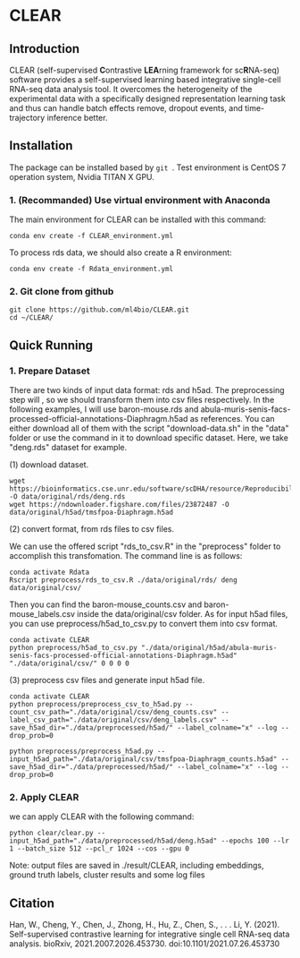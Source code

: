 # CLEAR

## Introduction

CLEAR (self-supervised **C**ontrastive **LEA**rning framework for sc**R**NA-seq) software provides a self-supervised learning based integrative single-cell RNA-seq data analysis tool. It overcomes the heterogeneity of the experimental data with a specifically designed representation learning task and thus can handle batch effects remove, dropout events, and time-trajectory inference better.

## Installation

The package can be installed based by `git `. Test environment is CentOS 7 operation system, Nvidia TITAN X GPU.

### 1. (Recommanded) Use virtual environment with Anaconda
The main environment for CLEAR can be installed with this command:
```
conda env create -f CLEAR_environment.yml

```
To process rds data, we should also create a R environment:
```
conda env create -f Rdata_environment.yml
```

### 2. Git clone from github

```
git clone https://github.com/ml4bio/CLEAR.git
cd ~/CLEAR/
```

## Quick Running

### 1. Prepare Dataset

There are two kinds of input data format: rds and h5ad. The preprocessing step will , so we should transform them into csv files respectively. 
In the following examples, I will use baron-mouse.rds and abula-muris-senis-facs-processed-official-annotations-Diaphragm.h5ad as references. 
You can either download all of them with the script "download-data.sh" in the "data" folder or use the command in it to download specific dataset.
Here, we take "deng.rds" dataset for example.

(1) download dataset.
```
wget https://bioinformatics.cse.unr.edu/software/scDHA/resource/Reproducibility/Data/deng.rds -O data/original/rds/deng.rds
wget https://ndownloader.figshare.com/files/23872487 -O data/original/h5ad/tmsfpoa-Diaphragm.h5ad
```

(2) convert format, from rds files to csv files.

We can use the offered script "rds_to_csv.R" in the "preprocess" folder to accomplish this transfomation. The command line is as follows: 
```
conda activate Rdata
Rscript preprocess/rds_to_csv.R ./data/original/rds/ deng data/original/csv/
```
Then you can find the baron-mouse_counts.csv and baron-mouse_labels.csv inside the data/original/csv folder.
As for input h5ad files, you can use preprocess/h5ad_to_csv.py to convert them into csv format.
```
conda activate CLEAR
python preprocess/h5ad_to_csv.py "./data/original/h5ad/abula-muris-senis-facs-processed-official-annotations-Diaphragm.h5ad" "./data/original/csv/" 0 0 0 0
```

(3) preprocess csv files and generate input h5ad file.

```
conda activate CLEAR
python preprocess/preprocess_csv_to_h5ad.py --count_csv_path="./data/original/csv/deng_counts.csv" --label_csv_path="./data/original/csv/deng_labels.csv" --save_h5ad_dir="./data/preprocessed/h5ad/" --label_colname="x" --log --drop_prob=0

python preprocess/preprocess_h5ad.py --input_h5ad_path="./data/original/csv/tmsfpoa-Diaphragm_counts.h5ad" --save_h5ad_dir="./data/preprocessed/h5ad/" --label_colname="x" --log --drop_prob=0
```

### 2. Apply CLEAR

we can apply CLEAR with the following command:
```
python clear/clear.py --input_h5ad_path="./data/preprocessed/h5ad/deng.h5ad" --epochs 100 --lr 1 --batch_size 512 --pcl_r 1024 --cos --gpu 0
```
Note: output files are saved in ./result/CLEAR, including embeddings, ground truth labels, cluster results and some log files


## Citation

Han, W., Cheng, Y., Chen, J., Zhong, H., Hu, Z., Chen, S., . . . Li, Y. (2021). Self-supervised contrastive learning for integrative single cell RNA-seq data analysis. bioRxiv, 2021.2007.2026.453730. doi:10.1101/2021.07.26.453730

